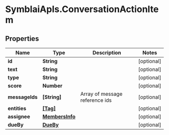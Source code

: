 # SymblaiApIs.ConversationActionItem

## Properties
Name | Type | Description | Notes
------------ | ------------- | ------------- | -------------
**id** | **String** |  | [optional] 
**text** | **String** |  | [optional] 
**type** | **String** |  | [optional] 
**score** | **Number** |  | [optional] 
**messageIds** | **[String]** | Array of message reference ids | [optional] 
**entities** | [**[Tag]**](Tag.md) |  | [optional] 
**assignee** | [**MembersInfo**](MembersInfo.md) |  | [optional] 
**dueBy** | [**DueBy**](DueBy.md) |  | [optional] 



